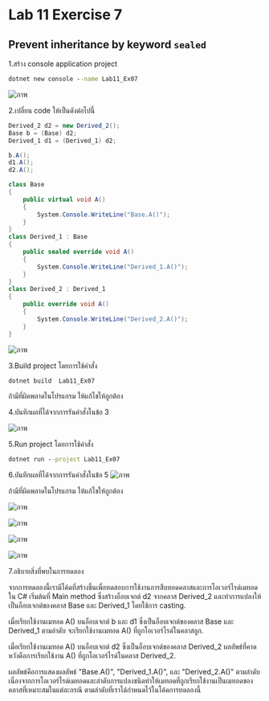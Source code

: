 # Lab 11 Exercise 7

## Prevent inheritance by keyword `sealed`

1.สร้าง console application project

```cmd
dotnet new console --name Lab11_Ex07
```
![ภาพ](https://github.com/AnchisaPhetnoi/03376836-OOP-2566-Lab-11/assets/144197034/beb61e21-a03f-480e-9c6b-74f2e3ba1931)

2.เปลี่ยน code ให้เป็นดังต่อไปนี้

```cs
Derived_2 d2 = new Derived_2();
Base b = (Base) d2;
Derived_1 d1 = (Derived_1) d2;

b.A();
d1.A();
d2.A();

class Base
{
    public virtual void A()
    {
        System.Console.WriteLine("Base.A()");
    }
}
class Derived_1 : Base
{
    public sealed override void A()
    {
        System.Console.WriteLine("Derived_1.A()");
    }
}
class Derived_2 : Derived_1
{
    public override void A()
    {
        System.Console.WriteLine("Derived_2.A()");
    }
}
```
![ภาพ](https://github.com/AnchisaPhetnoi/03376836-OOP-2566-Lab-11/assets/144197034/24875100-90a3-4b79-9447-d08543e44211)



3.Build project โดยการใช้คำสั่ง

```cmd
dotnet build  Lab11_Ex07
```

ถ้ามีที่ผิดพลาดในโปรแกรม ให้แก้ไขให้ถูกต้อง

4.บันทึกผลที่ได้จากการรันคำสั่งในข้อ 3

![ภาพ](https://github.com/AnchisaPhetnoi/03376836-OOP-2566-Lab-11/assets/144197034/516c7e3c-b1e8-4810-b2a4-1d4d8d79da14)

5.Run project โดยการใช้คำสั่ง

```cmd
dotnet run --project Lab11_Ex07
```

6.บันทึกผลที่ได้จากการรันคำสั่งในข้อ 5
![ภาพ](https://github.com/AnchisaPhetnoi/03376836-OOP-2566-Lab-11/assets/144197034/56bf499c-dcbf-4a2d-bceb-5cd8ee7d935c)

ถ้ามีที่ผิดพลาดในโปรแกรม ให้แก้ไขให้ถูกต้อง


![ภาพ](https://github.com/AnchisaPhetnoi/03376836-OOP-2566-Lab-11/assets/144197034/5b1c1efc-cad5-479c-9213-ef92ae4ed903)

![ภาพ](https://github.com/AnchisaPhetnoi/03376836-OOP-2566-Lab-11/assets/144197034/c8a0f286-20d7-4e98-bedf-df677fafc24d)

![ภาพ](https://github.com/AnchisaPhetnoi/03376836-OOP-2566-Lab-11/assets/144197034/00648e5c-15e0-457e-8900-a46d338266eb)


![ภาพ](https://github.com/AnchisaPhetnoi/03376836-OOP-2566-Lab-11/assets/144197034/275bf6c3-f897-4166-b8b1-d2edb4b3b0e4)


7.อธิบายสิ่งที่พบในการทดลอง

จากการทดลองนี้เรามีโค้ดที่สร้างขึ้นเพื่อทดสอบการใช้งานการสืบทอดคลาสและการโอเวอร์ไรด์เมทอดใน C#
เริ่มต้นที่ Main method ซึ่งสร้างอ็อบเจกต์ d2 จากคลาส Derived_2 และทำการแปลงให้เป็นอ็อบเจกต์ของคลาส Base และ Derived_1 โดยใช้การ casting.

เมื่อเรียกใช้งานเมทอด A() บนอ็อบเจกต์ b และ d1 ซึ่งเป็นอ็อบเจกต์ของคลาส Base และ Derived_1 ตามลำดับ จะเรียกใช้งานเมทอด A() ที่ถูกโอเวอร์ไรด์ในคลาสลูก.

เมื่อเรียกใช้งานเมทอด A() บนอ็อบเจกต์ d2 ซึ่งเป็นอ็อบเจกต์ของคลาส Derived_2 ผลลัพธ์ที่คาดหวังคือการเรียกใช้งาน A() ที่ถูกโอเวอร์ไรด์ในคลาส Derived_2.

ผลลัพธ์คือการแสดงผลลัพธ์ "Base.A()", "Derived_1.A()", และ "Derived_2.A()" ตามลำดับ เนื่องจากการโอเวอร์ไรด์เมทอดและลำดับการแปลงชนิดทำให้เมทอดที่ถูกเรียกใช้งานเป็นเมทอดของคลาสที่เหมาะสมในแต่ละกรณี ตามลำดับที่เราได้กำหนดไว้ในโค้ดการทดลองนี้


